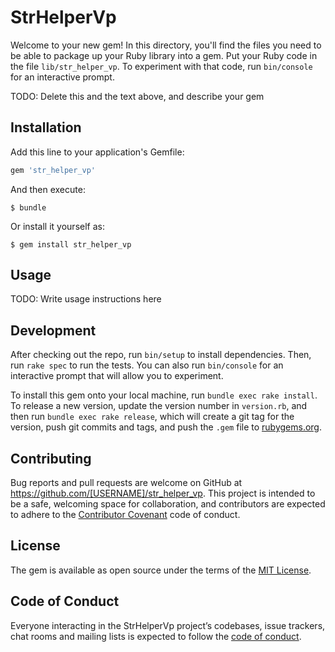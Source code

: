 # StrHelperVp

Welcome to your new gem! In this directory, you'll find the files you need to be able to package up your Ruby library into a gem. Put your Ruby code in the file `lib/str_helper_vp`. To experiment with that code, run `bin/console` for an interactive prompt.

TODO: Delete this and the text above, and describe your gem

## Installation

Add this line to your application's Gemfile:

```ruby
gem 'str_helper_vp'
```

And then execute:

    $ bundle

Or install it yourself as:

    $ gem install str_helper_vp

## Usage

TODO: Write usage instructions here

## Development

After checking out the repo, run `bin/setup` to install dependencies. Then, run `rake spec` to run the tests. You can also run `bin/console` for an interactive prompt that will allow you to experiment.

To install this gem onto your local machine, run `bundle exec rake install`. To release a new version, update the version number in `version.rb`, and then run `bundle exec rake release`, which will create a git tag for the version, push git commits and tags, and push the `.gem` file to [rubygems.org](https://rubygems.org).

## Contributing

Bug reports and pull requests are welcome on GitHub at https://github.com/[USERNAME]/str_helper_vp. This project is intended to be a safe, welcoming space for collaboration, and contributors are expected to adhere to the [Contributor Covenant](http://contributor-covenant.org) code of conduct.

## License

The gem is available as open source under the terms of the [MIT License](https://opensource.org/licenses/MIT).

## Code of Conduct

Everyone interacting in the StrHelperVp project’s codebases, issue trackers, chat rooms and mailing lists is expected to follow the [code of conduct](https://github.com/[USERNAME]/str_helper_vp/blob/master/CODE_OF_CONDUCT.md).
